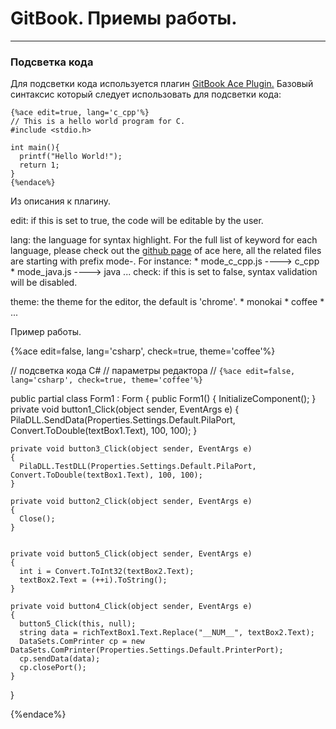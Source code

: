 # GitBook. Приемы работы.


---


### Подсветка кода
Для подсветки кода используется плагин [GitBook Ace Plugin.](https://plugins.gitbook.com/plugin/ace) 
Базовый синтаксис который следует использовать для подсветки кода:

```
{%ace edit=true, lang='c_cpp'%}
// This is a hello world program for C.
#include <stdio.h>

int main(){
  printf("Hello World!");
  return 1;
}
{%endace%}
```
Из описания к плагину.

edit: if this is set to true, the code will be editable by the user.

lang: the language for syntax highlight. For the full list of keyword for each language, please check out the [github page](https://github.com/ajaxorg/ace-builds/tree/master/src-min-noconflict) of ace here, all the related files are starting with prefix mode-. For instance:
        * mode_c_cpp.js ----> c_cpp
        * mode_java.js ----> java
        ...
check: if this is set to false, syntax validation will be disabled.

theme: the theme for the editor, the default is 'chrome'.
        * monokai
        * coffee
        * ...

Пример работы.

{%ace edit=false, lang='csharp', check=true, theme='coffee'%}

// подсветка кода C#
// параметры редактора
// ```{%ace edit=false, lang='csharp', check=true, theme='coffee'%}```

  public partial class Form1 : Form
  {
    public Form1()
    {
      InitializeComponent();
    }
    private void button1_Click(object sender, EventArgs e)
    {
      PilaDLL.SendData(Properties.Settings.Default.PilaPort, Convert.ToDouble(textBox1.Text), 100, 100);
    }

    private void button3_Click(object sender, EventArgs e)
    {
      PilaDLL.TestDLL(Properties.Settings.Default.PilaPort, Convert.ToDouble(textBox1.Text), 100, 100);
    }

    private void button2_Click(object sender, EventArgs e)
    {
      Close();
    }

    
    private void button5_Click(object sender, EventArgs e)
    {
      int i = Convert.ToInt32(textBox2.Text);
      textBox2.Text = (++i).ToString();
    }

    private void button4_Click(object sender, EventArgs e)
    {
      button5_Click(this, null);
      string data = richTextBox1.Text.Replace("__NUM__", textBox2.Text);
      DataSets.ComPrinter cp = new DataSets.ComPrinter(Properties.Settings.Default.PrinterPort);
      cp.sendData(data);
      cp.closePort();
    }

  }

{%endace%}




